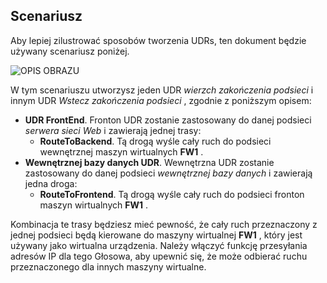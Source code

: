 ## <a name="scenario"></a>Scenariusz

Aby lepiej zilustrować sposobów tworzenia UDRs, ten dokument będzie używany scenariusz poniżej.

![OPIS OBRAZU](./media/virtual-network-create-udr-scenario-include/figure1.png)

W tym scenariuszu utworzysz jeden UDR *wierzch zakończenia podsieci* i innym UDR *Wstecz zakończenia podsieci* , zgodnie z poniższym opisem: 

- **UDR FrontEnd**. Fronton UDR zostanie zastosowany do danej podsieci *serwera sieci Web* i zawierają jednej trasy:  
    - **RouteToBackend**. Tą drogą wyśle cały ruch do podsieci wewnętrznej maszyn wirtualnych **FW1** .
- **Wewnętrznej bazy danych UDR**. Wewnętrzna UDR zostanie zastosowany do danej podsieci *wewnętrznej bazy danych* i zawierają jedna droga: 
    - **RouteToFrontend**. Tą drogą wyśle cały ruch do podsieci fronton maszyn wirtualnych **FW1** .

Kombinacja te trasy będziesz mieć pewność, że cały ruch przeznaczony z jednej podsieci będą kierowane do maszyny wirtualnej **FW1** , który jest używany jako wirtualna urządzenia. Należy włączyć funkcję przesyłania adresów IP dla tego Głosowa, aby upewnić się, że może odbierać ruchu przeznaczonego dla innych maszyny wirtualne.
